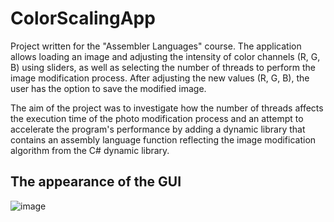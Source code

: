 # ColorScalingApp

Project written for the "Assembler Languages" course.
The application allows loading an image and adjusting the intensity of color channels (R, G, B) using sliders, as well as selecting the number of threads to perform the image modification process. After adjusting the new values (R, G, B), the user has the option to save the modified image.

The aim of the project was to investigate how the number of threads affects the execution time of the photo modification process and an attempt to accelerate the program's performance by adding a dynamic library that contains an assembly language function reflecting the image modification algorithm from the C# dynamic library.

## The appearance of the GUI 

![image](https://github.com/zagwiktor/color-scaling-app-c-/assets/92055936/42fee90d-0caf-40a2-9f57-5b61ff5dfe67)

